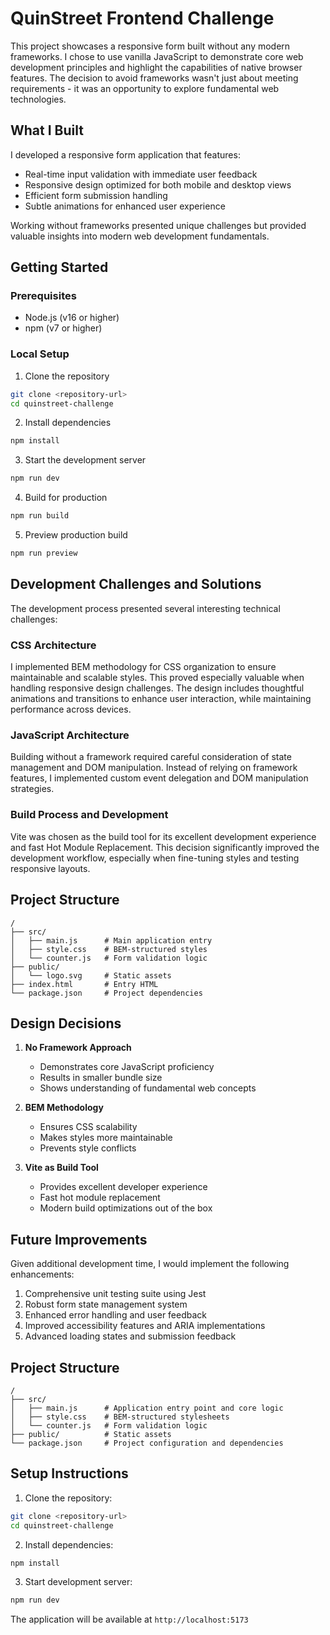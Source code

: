# QuinStreet Frontend Challenge

This project showcases a responsive form built without any modern frameworks. I chose to use vanilla JavaScript to demonstrate core web development principles and highlight the capabilities of native browser features. The decision to avoid frameworks wasn't just about meeting requirements - it was an opportunity to explore fundamental web technologies.

## What I Built

I developed a responsive form application that features:
- Real-time input validation with immediate user feedback
- Responsive design optimized for both mobile and desktop views
- Efficient form submission handling
- Subtle animations for enhanced user experience

Working without frameworks presented unique challenges but provided valuable insights into modern web development fundamentals.

## Getting Started

### Prerequisites

- Node.js (v16 or higher)
- npm (v7 or higher)

### Local Setup

1. Clone the repository
```bash
git clone <repository-url>
cd quinstreet-challenge
```

2. Install dependencies
```bash
npm install
```

3. Start the development server
```bash
npm run dev
```

4. Build for production
```bash
npm run build
```

5. Preview production build
```bash
npm run preview
```

## Development Challenges and Solutions

The development process presented several interesting technical challenges:

### CSS Architecture
I implemented BEM methodology for CSS organization to ensure maintainable and scalable styles. This proved especially valuable when handling responsive design challenges. The design includes thoughtful animations and transitions to enhance user interaction, while maintaining performance across devices.

### JavaScript Architecture
Building without a framework required careful consideration of state management and DOM manipulation. Instead of relying on framework features, I implemented custom event delegation and DOM manipulation strategies.

### Build Process and Development
Vite was chosen as the build tool for its excellent development experience and fast Hot Module Replacement. This decision significantly improved the development workflow, especially when fine-tuning styles and testing responsive layouts.

## Project Structure

```
/
├── src/
│   ├── main.js      # Main application entry
│   ├── style.css    # BEM-structured styles
│   └── counter.js   # Form validation logic
├── public/
│   └── logo.svg     # Static assets
├── index.html       # Entry HTML
└── package.json     # Project dependencies
```

## Design Decisions

1. **No Framework Approach**
   - Demonstrates core JavaScript proficiency
   - Results in smaller bundle size
   - Shows understanding of fundamental web concepts

2. **BEM Methodology**
   - Ensures CSS scalability
   - Makes styles more maintainable
   - Prevents style conflicts

3. **Vite as Build Tool**
   - Provides excellent developer experience
   - Fast hot module replacement
   - Modern build optimizations out of the box

## Future Improvements

Given additional development time, I would implement the following enhancements:
1. Comprehensive unit testing suite using Jest
2. Robust form state management system
3. Enhanced error handling and user feedback
4. Improved accessibility features and ARIA implementations
5. Advanced loading states and submission feedback

## Project Structure
```
/
├── src/
│   ├── main.js      # Application entry point and core logic
│   ├── style.css    # BEM-structured stylesheets
│   └── counter.js   # Form validation logic
├── public/          # Static assets
└── package.json     # Project configuration and dependencies
```

## Setup Instructions

1. Clone the repository:
```bash
git clone <repository-url>
cd quinstreet-challenge
```

2. Install dependencies:
```bash
npm install
```

3. Start development server:
```bash
npm run dev
```

The application will be available at `http://localhost:5173`
